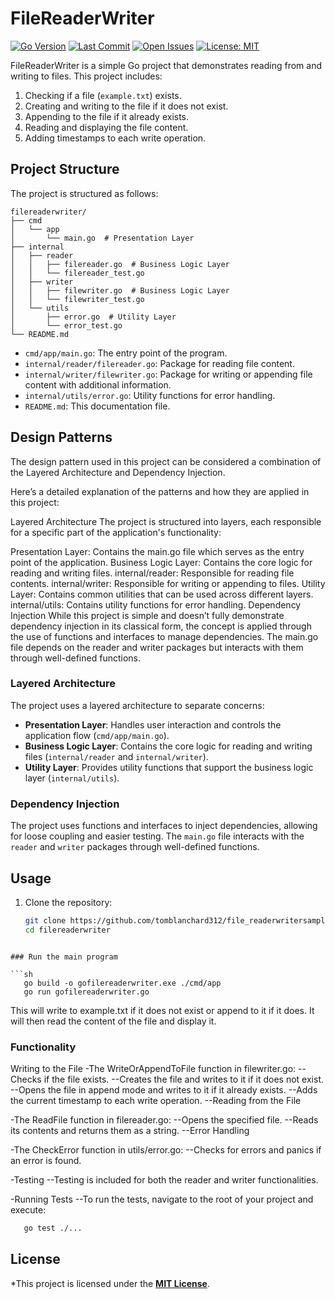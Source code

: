 # FileReaderWriter

[![Go Version](https://img.shields.io/github/go-mod/go-version/tomblanchard312/golangfilereaderwriter)](https://github.com/tomblanchard312/golangfilereaderwriter/blob/main/go.mod)
[![Last Commit](https://img.shields.io/github/last-commit/tomblanchard312/golangfilereaderwriter)](https://github.com/tomblanchard312/golangfilereaderwriter/commits/main)
[![Open Issues](https://img.shields.io/github/issues/tomblanchard312/golangfilereaderwriter)](https://github.com/tomblanchard312/golangfilereaderwriter/issues)
[![License: MIT](https://img.shields.io/badge/License-MIT-yellow.svg)](https://opensource.org/licenses/MIT)

FileReaderWriter is a simple Go project that demonstrates reading from and writing to files. This project includes:

1. Checking if a file (`example.txt`) exists.
2. Creating and writing to the file if it does not exist.
3. Appending to the file if it already exists.
4. Reading and displaying the file content.
5. Adding timestamps to each write operation.

## Project Structure

The project is structured as follows:

```
filereaderwriter/
├── cmd
│   └── app
│       └── main.go  # Presentation Layer
├── internal
│   ├── reader
│   │   ├── filereader.go  # Business Logic Layer
│   │   └── filereader_test.go
│   ├── writer
│   │   ├── filewriter.go  # Business Logic Layer
│   │   └── filewriter_test.go
│   └── utils
│       ├── error.go  # Utility Layer
│       └── error_test.go
└── README.md
```

- `cmd/app/main.go`: The entry point of the program.
- `internal/reader/filereader.go`: Package for reading file content.
- `internal/writer/filewriter.go`: Package for writing or appending file content with additional information.
- `internal/utils/error.go`: Utility functions for error handling.
- `README.md`: This documentation file.

## Design Patterns

The design pattern used in this project can be considered a combination of the Layered Architecture and Dependency Injection.

Here’s a detailed explanation of the patterns and how they are applied in this project:

Layered Architecture
The project is structured into layers, each responsible for a specific part of the application's functionality:

Presentation Layer: Contains the main.go file which serves as the entry point of the application.
Business Logic Layer: Contains the core logic for reading and writing files.
internal/reader: Responsible for reading file contents.
internal/writer: Responsible for writing or appending to files.
Utility Layer: Contains common utilities that can be used across different layers.
internal/utils: Contains utility functions for error handling.
Dependency Injection
While this project is simple and doesn’t fully demonstrate dependency injection in its classical form, the concept is applied through the use of functions and interfaces to manage dependencies. The main.go file depends on the reader and writer packages but interacts with them through well-defined functions.

### Layered Architecture

The project uses a layered architecture to separate concerns:

- **Presentation Layer**: Handles user interaction and controls the application flow (`cmd/app/main.go`).
- **Business Logic Layer**: Contains the core logic for reading and writing files (`internal/reader` and `internal/writer`).
- **Utility Layer**: Provides utility functions that support the business logic layer (`internal/utils`).

### Dependency Injection

The project uses functions and interfaces to inject dependencies, allowing for loose coupling and easier testing. The `main.go` file interacts with the `reader` and `writer` packages through well-defined functions.

## Usage

1. Clone the repository:

   ```sh
   git clone https://github.com/tomblanchard312/file_readerwritersamplego.git
   cd filereaderwriter

  ```

### Run the main program  

 ```sh
     go build -o gofilereaderwriter.exe ./cmd/app
     go run gofilereaderwriter.go
 ```

This will write to example.txt if it does not exist or append to it if it does. It will then read the content of the file and display it.

### Functionality

 Writing to the File
    -The WriteOrAppendToFile function in filewriter.go:
 --Checks if the file exists.
 --Creates the file and writes to it if it does not exist.
 --Opens the file in append mode and writes to it if it already exists.
 --Adds the current timestamp to each write operation.
 --Reading from the File

 -The ReadFile function in filereader.go:
 --Opens the specified file.
 --Reads its contents and returns them as a string.
 --Error Handling

-The CheckError function in utils/error.go:
--Checks for errors and panics if an error is found.

-Testing
--Testing is included for both the reader and writer functionalities.

-Running Tests
--To run the tests, navigate to the root of your project and execute:

```sh
   go test ./...
```

## License  

*This project is licensed under the **[MIT License](https://github.com/tomblanchard312/GoLangFileReaderWriterSample/edit/main/LICENSE)**.
